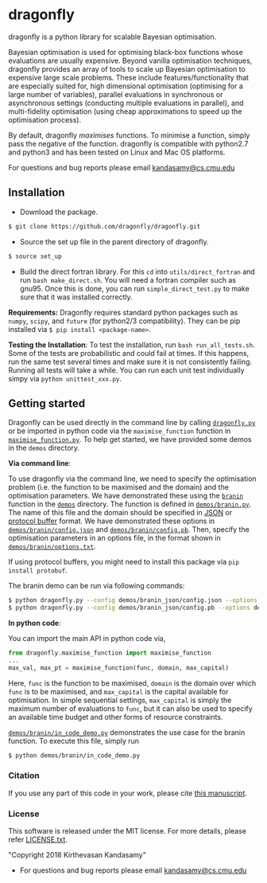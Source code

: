 # dragonfly

dragonfly is a python library for scalable Bayesian optimisation.

Bayesian optimisation is used for optimising black-box functions whose evaluations are
usually expensive.
Beyond vanilla optimisation techniques, dragonfly provides an array of tools to 
scale up Bayesian optimisation to expensive large scale problems.
These include features/functionality that are especially suited for,
high dimensional optimisation (optimising for a large number of variables),
parallel evaluations in synchronous or asynchronous settings (conducting multiple
evaluations in parallel),
and
multi-fidelity optimisation (using cheap approximations to speed up the optimisation
process).

By default, dragonfly *maximises* functions.
To minimise a function, simply pass the negative of the function.
dragonfly is compatible with python2.7 and python3 and has been tested on Linux and
Mac OS platforms.

For questions and bug reports please email kandasamy@cs.cmu.edu


## Installation

* Download the package.
```bash
$ git clone https://github.com/dragonfly/dragonfly.git
```

* Source the set up file in the parent directory of dragonfly.
```bash
$ source set_up
```

* Build the direct fortran library. For this `cd` into `utils/direct_fortran` and run
  `bash make_direct.sh`. You will need a fortran compiler such as gnu95. Once this is
  done, you can run `simple_direct_test.py` to make sure that it was installed correctly.

**Requirements:**
Dragonfly requires standard python packages such as `numpy`, `scipy`, and `future` (for
python2/3 compatibility). They can be pip installed via
`$ pip install <package-name>`.

**Testing the Installation**:
To test the installation, run ```bash run_all_tests.sh```. Some of the tests are
probabilistic and could fail at times. If this happens, run the same test several times
and make sure it is not consistently failing. Running all tests will take a while.
You can run each unit test individually simpy via `python unittest_xxx.py`.

## Getting started

Dragonfly can be
used directly in the command line by calling
[`dragonfly.py`](dragonfly.py)
or be imported in python code via the `maximise_function` function in
[`maximise_function.py`](maximise_function.py).
To help get started, we have provided some demos in the `demos` directory.

**Via command line**:

To use dragonfly via the command line, we need to specify the optimisation problem (i.e.
the function to be maximised and the domain) and the optimisation parameters.
We have demonstrated these using the
[`branin`](https://www.sfu.ca/~ssurjano/branin.html) function in the
[`demos`](demos) directory.
The function is defined in 
[`demos/branin.py`](demos/branin/branin.py).
The name of this file and the domain should be specified in
[JSON](https://en.wikipedia.org/wiki/JSON) or
[protocol buffer](https://en.wikipedia.org/wiki/Protocol_Buffers) format.
We have demonstrated these options in
[`demos/branin/config.json`](demos/branin/config.json) and
[`demos/branin/config.pb`](demos/branin/config.pb).
Then, specify the optimisation parameters in an options file, in the format shown in
[`demos/branin/options.txt`](demos/branin/options.txt).

If using protocol buffers, you might need to install this package via
`pip install protobuf`.

The branin demo can be run via following commands:
```bash
$ python dragonfly.py --config demos/branin_json/config.json --options demos/branin_json/options.txt
$ python dragonfly.py --config demos/branin_json/config.pb --options demos/branin_json/options.txt
```

**In python code**:

You can import the main API in python code via,
```python
from dragonfly.maximise_function import maximise_function
...
max_val, max_pt = maximise_function(func, domain, max_capital)
```
Here, `func` is the function to be maximised,
`domain` is the domain over which `func` is to be maximised,
and `max_capital` is the capital available for optimisation.
In simple sequential settings, `max_capital` is simply the maximum number of evaluations
to `func`, but it can also be used to specify an available time budget and other forms
of resource constraints.

[`demos/branin/in_code_demo.py`](demos/branin/in_code_demo.py)
demonstrates the use case for the branin function.
To execute this file, simply run
```bash
$ python demos/branin/in_code_demo.py
```

### Citation
If you use any part of this code in your work, please cite
[this manuscript](http://www.cs.cmu.edu/~kkandasa/docs/proposal.pdf).

### License
This software is released under the MIT license. For more details, please refer
[LICENSE.txt](https://github.com/dragonfly/dragonfly/LICENSE.txt).

"Copyright 2018 Kirthevasan Kandasamy"

- For questions and bug reports please email kandasamy@cs.cmu.edu
